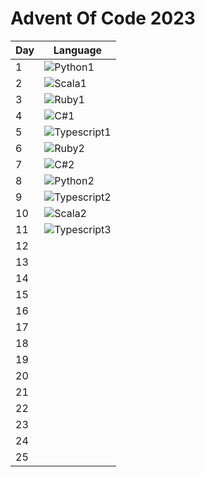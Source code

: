 # Advent Of Code 2023

| Day | Language |
|----|------|
| 1  |  ![Python1](https://skillicons.dev/icons?i=py) |
| 2  |  ![Scala1](https://skillicons.dev/icons?i=scala) |
| 3  |  ![Ruby1](https://skillicons.dev/icons?i=ruby) |
| 4  |  ![C#1](https://skillicons.dev/icons?i=cs) |
| 5  |  ![Typescript1](https://skillicons.dev/icons?i=ts) |
| 6  |  ![Ruby2](https://skillicons.dev/icons?i=ruby) |
| 7  |  ![C#2](https://skillicons.dev/icons?i=cs) |
| 8  |  ![Python2](https://skillicons.dev/icons?i=py) |
| 9  |  ![Typescript2](https://skillicons.dev/icons?i=ts) |
| 10 |  ![Scala2](https://skillicons.dev/icons?i=scala) |
| 11 |  ![Typescript3](https://skillicons.dev/icons?i=ts) |
| 12 |  |
| 13 |  |
| 14 |  |
| 15 |  |
| 16 |  |
| 17 |  |
| 18 |  |
| 19 |  |
| 20 |  |
| 21 |  |
| 22 |  |
| 23 |  |
| 24 |  |
| 25 |  |


